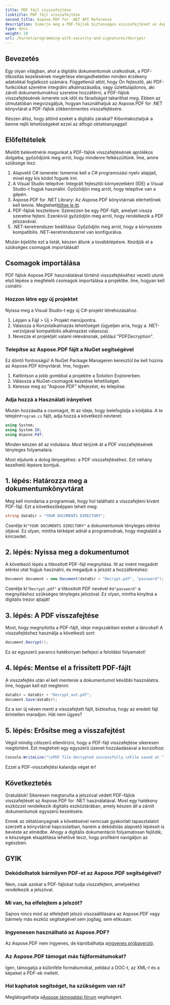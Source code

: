 ```yaml
---
title: PDF fájl visszafejtése
linktitle: PDF fájl visszafejtése
second_title: Aspose.PDF for .NET API Reference
description: Ismerje meg a PDF-fájlok biztonságos visszafejtését az Aspose.PDF for .NET használatával. Részletes útmutatást kaphat dokumentumkezelési készségeinek fejlesztéséhez.
type: docs
weight: 20
url: /hu/net/programming-with-security-and-signatures/decrypt/
---
```

## Bevezetés

Egy olyan világban, ahol a digitális dokumentumok uralkodnak, a PDF-titkosítás kezelésének megértése elengedhetetlen minden érzékeny adatokkal foglalkozó számára. Függetlenül attól, hogy Ön fejlesztő, aki PDF-funkciókat szeretne integrálni alkalmazásaiba, vagy üzlettulajdonos, aki zárolt dokumentumokhoz szeretne hozzáférni, a PDF-fájlok visszafejtésének ismerete sok időt és fáradságot takaríthat meg. Ebben az útmutatóban megvizsgáljuk, hogyan használhatjuk az Aspose.PDF for .NET könyvtárat a PDF-fájlok zökkenőmentes visszafejtésére. 

Készen állsz, hogy áttörd ezeket a digitális zárakat? Kibontakoztatjuk a benne rejlő lehetőségeket ezzel az átfogó oktatóanyaggal!

## Előfeltételek

Mielőtt belevetnénk magunkat a PDF-fájlok visszafejtésének aprólékos dolgaiba, győződjünk meg arról, hogy mindenre felkészültünk. Íme, amire szüksége lesz:

1. Alapvető C# ismerete: Ismernie kell a C# programozási nyelv alapjait, mivel egy kis kódot fogunk írni.
2. A Visual Studio telepítve: Integrált fejlesztői környezetként (IDE) a Visual Studio-t fogjuk használni. Győződjön meg arról, hogy telepítve van a gépén.
3.  Aspose.PDF for .NET Library: Az Aspose.PDF könyvtárnak elérhetőnek kell lennie. Megteheti[töltse le itt](https://releases.aspose.com/pdf/net/).
4. PDF-fájlok tesztelésre: Szerezzen be egy PDF-fájlt, amelyet vissza szeretne fejteni. Ezenkívül győződjön meg arról, hogy rendelkezik a PDF jelszavával. 
5. .NET-keretrendszer beállítása: Győződjön meg arról, hogy a környezete kompatibilis .NET-keretrendszerrel van konfigurálva.

Miután kijelölte ezt a listát, készen állunk a továbblépésre. Kezdjük el a szükséges csomagok importálását!

## Csomagok importálása

PDF fájlok Aspose.PDF használatával történő visszafejtéséhez vezető utunk első lépése a megfelelő csomagok importálása a projektbe. Íme, hogyan kell csinálni:

### Hozzon létre egy új projektet

Nyissa meg a Visual Studio-t egy új C#-projekt létrehozásához.

1. Lépjen a Fájl > Új > Projekt menüpontra.
2. Válassza a Konzolalkalmazás lehetőséget (ügyeljen arra, hogy a .NET-verziójával kompatibilis alkalmazást válassza).
3. Nevezze el projektjét valami relevánsnak, például "PDFDecryption".

### Telepítse az Aspose.PDF fájlt a NuGet segítségével

Ez döntő fontosságú! A NuGet Package Manageren keresztül be kell húznia az Aspose.PDF könyvtárat. Íme, hogyan:

1. Kattintson a jobb gombbal a projektre a Solution Explorerben.
2. Válassza a NuGet-csomagok kezelése lehetőséget.
3. Keresse meg az "Aspose.PDF" kifejezést, és telepítse.

### Adja hozzá a Használati irányelvet

 Miután hozzáadta a csomagot, itt az ideje, hogy belefoglalja a kódjába. A te tetején`Program.cs` fájlt, adja hozzá a következő névteret:

```csharp
using System;
using System.IO;
using Aspose.Pdf;
```

Minden készen áll az indulásra. Most térjünk át a PDF visszafejtésének tényleges folyamatára.

Most eljutunk a dolog lényegéhez: a PDF visszafejtéséhez. Ezt néhány kezelhető lépésre bontjuk.

## 1. lépés: Határozza meg a dokumentumkönyvtárat

Meg kell mondania a programnak, hogy hol található a visszafejteni kívánt PDF-fájl. Ezt a következőképpen teheti meg:

```csharp
string dataDir = "YOUR DOCUMENTS DIRECTORY";
```

 Cserélje ki`"YOUR DOCUMENTS DIRECTORY"` a dokumentumok tényleges elérési útjával. Ez olyan, mintha térképet adnál a programodnak, hogy megtaláld a kincsedet.

## 2. lépés: Nyissa meg a dokumentumot

A következő lépés a titkosított PDF-fájl megnyitása. Itt az imént megadott elérési utat fogjuk használni, és megadjuk a jelszót a hozzáféréshez:

```csharp
Document document = new Document(dataDir + "Decrypt.pdf", "password");
```

 Cserélje ki`"Decrypt.pdf"` a titkosított PDF nevével és`"password"` a megnyitáshoz szükséges tényleges jelszóval. Ez olyan, mintha kinyitná a digitális trezor ajtaját!

## 3. lépés: A PDF visszafejtése

Most, hogy megnyitotta a PDF-fájlt, ideje megszakítani ezeket a láncokat! A visszafejtéshez használja a következő sort:

```csharp
document.Decrypt();
```

Ez az egyszerű parancs hatékonyan befejezi a feloldási folyamatot!

## 4. lépés: Mentse el a frissített PDF-fájlt

A visszafejtés után el kell mentenie a dokumentumot későbbi használatra. Íme, hogyan kell ezt megtenni:

```csharp
dataDir = dataDir + "Decrypt_out.pdf";
document.Save(dataDir);
```

Ez a sor új néven menti a visszafejtett fájlt, biztosítva, hogy az eredeti fájl érintetlen maradjon. Hát nem ügyes?

## 5. lépés: Erősítse meg a visszafejtést

Végül mindig célszerű ellenőrizni, hogy a PDF-fájl visszafejtése sikeresen megtörtént. Ezt megteheti egy egyszerű üzenet hozzáadásával a konzolhoz:

```csharp
Console.WriteLine("\nPDF file decrypted successfully.\nFile saved at " + dataDir);
```

Ezzel a PDF-visszafejtési kalandja véget ér!

## Következtetés

Gratulálok! Sikeresen megtanulta a jelszóval védett PDF-fájlok visszafejtését az Aspose.PDF for .NET használatával. Most egy hatékony eszközzel rendelkezik digitális eszköztárában, amely készen áll a zárolt dokumentumok egyszerű kezelésére.

Ennek az oktatóanyagnak a követésével nemcsak gyakorlati tapasztalatot szerzett a könyvtárral kapcsolatban, hanem a dekódolás alapvető lépéseit is bevéste az elmédbe. Ahogy a digitális dokumentáció folyamatosan fejlődik, e készségek elsajátítása lehetővé teszi, hogy profiként navigáljon az egészben.

## GYIK

### Dekódolhatok bármilyen PDF-et az Aspose.PDF segítségével?
Nem, csak azokat a PDF-fájlokat tudja visszafejteni, amelyekhez rendelkezik a jelszóval.

### Mi van, ha elfelejtem a jelszót?
Sajnos nincs mód az elfelejtett jelszó visszaállítására az Aspose.PDF vagy bármely más eszköz segítségével sem jogilag, sem etikusan.

### Ingyenesen használható az Aspose.PDF?
 Az Aspose.PDF nem ingyenes, de kipróbálhatja a[ingyenes próbaverzió](https://releases.aspose.com/).

### Az Aspose.PDF támogat más fájlformátumokat?
Igen, támogatja a különféle formátumokat, például a DOC-t, az XML-t és a képeket a PDF-ek mellett.

### Hol kaphatok segítséget, ha szükségem van rá?
 Meglátogathatja a[Aspose támogatási fórum](https://forum.aspose.com/c/pdf/10) segítségért.